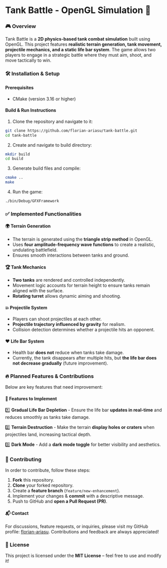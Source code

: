 # Tank Battle - OpenGL Simulation 🚀

### 🎮 Overview
Tank Battle is a **2D physics-based tank combat simulation** built using OpenGL. This project features **realistic terrain generation, tank movement, projectile mechanics, and a static life bar system**. The game allows two players to engage in a strategic battle where they must aim, shoot, and move tactically to win.

### 🛠️ Installation & Setup
#### Prerequisites
- CMake (version 3.16 or higher)

#### Build & Run Instructions
1. Clone the repository and navigate to it:
```bash
git clone https://github.com/florian-ariasu/tank-battle.git
cd tank-battle
```

2. Create and navigate to build directory:
```bash
mkdir build
cd build
```

3. Generate build files and compile:
```bash
cmake ..
make
```

4. Run the game:
```bash
./bin/Debug/GFXFramework
```

### ✅ Implemented Functionalities
#### 🌍 Terrain Generation
- The terrain is generated using the **triangle strip method** in OpenGL.
- Uses **four amplitude-frequency wave functions** to create a realistic, undulating battlefield.
- Ensures smooth interactions between tanks and ground.

#### 🏆 Tank Mechanics
- **Two tanks** are rendered and controlled independently.
- Movement logic accounts for terrain height to ensure tanks remain aligned with the surface.
- **Rotating turret** allows dynamic aiming and shooting.

#### 💥 Projectile System
- Players can shoot projectiles at each other.
- **Projectile trajectory influenced by gravity** for realism.
- Collision detection determines whether a projectile hits an opponent.

#### ❤️ Life Bar System
- Health bar **does not** reduce when tanks take damage.
- Currently, the tank disappears after multiple hits, but **the life bar does not decrease gradually** (future improvement).

### 🔥 Planned Features & Contributions
Below are key features that need improvement:

#### 🔧 Features to Implement
1️⃣ **Gradual Life Bar Depletion** - Ensure the life bar **updates in real-time** and reduces smoothly as tanks take damage.

2️⃣ **Terrain Destruction** - Make the terrain **display holes or craters** when projectiles land, increasing tactical depth.

3️⃣ **Dark Mode** - Add a **dark mode toggle** for better visibility and aesthetics.

### 🤝 Contributing
In order to contribute, follow these steps:
1. **Fork** this repository.
2. **Clone** your forked repository.
3. Create a **feature branch** (`feature/new-enhancement`).
4. Implement your changes & **commit** with a descriptive message.
5. Push to GitHub and **open a Pull Request (PR)**.

#### 📬 Contact
For discussions, feature requests, or inquiries, please visit my GitHub profile: [florian-ariasu](https://github.com/florian-ariasu). Contributions and feedback are always appreciated!

### 📜 License
This project is licensed under the **MIT License** – feel free to use and modify it!
